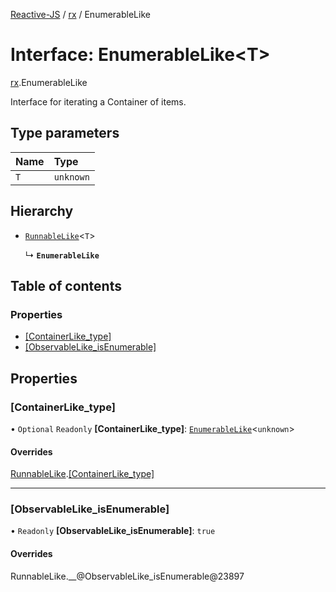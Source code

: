 [Reactive-JS](../README.md) / [rx](../modules/rx.md) / EnumerableLike

# Interface: EnumerableLike<T\>

[rx](../modules/rx.md).EnumerableLike

Interface for iterating a Container of items.

## Type parameters

| Name | Type |
| :------ | :------ |
| `T` | `unknown` |

## Hierarchy

- [`RunnableLike`](rx.RunnableLike.md)<`T`\>

  ↳ **`EnumerableLike`**

## Table of contents

### Properties

- [[ContainerLike\_type]](rx.EnumerableLike.md#[containerlike_type])
- [[ObservableLike\_isEnumerable]](rx.EnumerableLike.md#[observablelike_isenumerable])

## Properties

### [ContainerLike\_type]

• `Optional` `Readonly` **[ContainerLike\_type]**: [`EnumerableLike`](rx.EnumerableLike.md)<`unknown`\>

#### Overrides

[RunnableLike](rx.RunnableLike.md).[[ContainerLike_type]](rx.RunnableLike.md#[containerlike_type])

___

### [ObservableLike\_isEnumerable]

• `Readonly` **[ObservableLike\_isEnumerable]**: ``true``

#### Overrides

RunnableLike.\_\_@ObservableLike\_isEnumerable@23897
